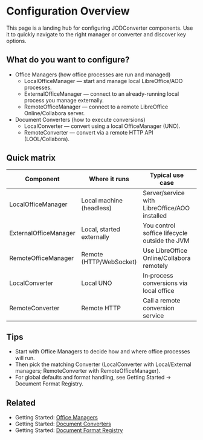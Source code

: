 # Configuration Overview

This page is a landing hub for configuring JODConverter components. Use it to quickly navigate to the right manager or converter and discover key options.

## What do you want to configure?

- Office Managers (how office processes are run and managed)
  - LocalOfficeManager — start and manage local LibreOffice/AOO processes.
  - ExternalOfficeManager — connect to an already-running local process you manage externally.
  - RemoteOfficeManager — connect to a remote LibreOffice Online/Collabora server.
- Document Converters (how to execute conversions)
  - LocalConverter — convert using a local OfficeManager (UNO).
  - RemoteConverter — convert via a remote HTTP API (LOOL/Collabora).

## Quick matrix

| Component              | Where it runs           | Typical use case                              | Key page |
|------------------------|-------------------------|-----------------------------------------------|----------|
| LocalOfficeManager     | Local machine (headless)| Server/service with LibreOffice/AOO installed | [LocalOfficeManager](./local-manager.md) |
| ExternalOfficeManager  | Local, started externally| You control soffice lifecycle outside the JVM | [ExternalOfficeManager](./external-manager.md) |
| RemoteOfficeManager    | Remote (HTTP/WebSocket) | Use LibreOffice Online/Collabora remotely      | [RemoteOfficeManager](./remote-manager.md) |
| LocalConverter         | Local UNO               | In‑process conversions via local office        | [LocalConverter](./local-converter.md) |
| RemoteConverter        | Remote HTTP             | Call a remote conversion service               | [RemoteConverter](./remote-converter.md) |

## Tips

- Start with Office Managers to decide how and where office processes will run.
- Then pick the matching Converter (LocalConverter with Local/External managers; RemoteConverter with RemoteOfficeManager).
- For global defaults and format handling, see Getting Started → Document Format Registry.

## Related

- Getting Started: [Office Managers](../getting-started/office-managers.md)
- Getting Started: [Document Converters](../getting-started/document-converters.md)
- Getting Started: [Document Format Registry](../getting-started/document-format-registry.md)
